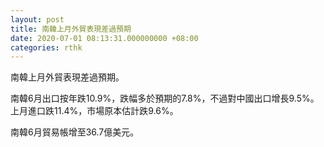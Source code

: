 ```yaml
---
layout: post
title: 南韓上月外貿表現差過預期
date: 2020-07-01 08:13:31.000000000 +08:00
categories: rthk
---
```


南韓上月外貿表現差過預期。

南韓6月出口按年跌10.9%，跌幅多於預期的7.8%，不過對中國出口增長9.5%。上月進口跌11.4%，市場原本估計跌9.6%。

南韓6月貿易帳增至36.7億美元。

